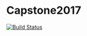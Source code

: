 # Capstone2017
[![Build Status](https://travis-ci.com/joshhewlett/Capstone2017.svg?token=QPNh7LF62dECTqXCLW3U&branch=dev)](https://travis-ci.com/joshhewlett/Capstone2017)
